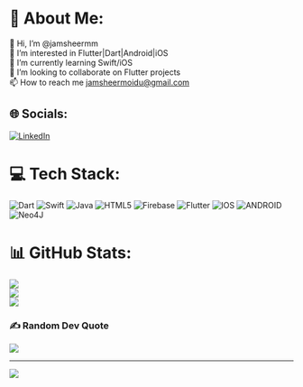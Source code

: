 # 💫 About Me:
👋 Hi, I’m @jamsheermm<br>👀 I’m interested in Flutter|Dart|Android|iOS<br>🌱 I’m currently learning Swift/iOS<br>💞️ I’m looking to collaborate on Flutter projects<br>📫 How to reach me jamsheermoidu@gmail.com


## 🌐 Socials:
[![LinkedIn](https://img.shields.io/badge/LinkedIn-%230077B5.svg?logo=linkedin&logoColor=white)](https://linkedin.com/in/jamsheer-moidu/) 

# 💻 Tech Stack:
![Dart](https://img.shields.io/badge/dart-%230175C2.svg?style=for-the-badge&logo=dart&logoColor=white) ![Swift](https://img.shields.io/badge/swift-F54A2A?style=for-the-badge&logo=swift&logoColor=white) ![Java](https://img.shields.io/badge/java-%23ED8B00.svg?style=for-the-badge&logo=java&logoColor=white) ![HTML5](https://img.shields.io/badge/html5-%23E34F26.svg?style=for-the-badge&logo=html5&logoColor=white) ![Firebase](https://img.shields.io/badge/firebase-%23039BE5.svg?style=for-the-badge&logo=firebase) ![Flutter](https://img.shields.io/badge/Flutter-%2302569B.svg?style=for-the-badge&logo=Flutter&logoColor=white) ![IOS](https://img.shields.io/badge/IOS-%2320232a.svg?style=for-the-badge&logo=apple&logoColor=white) ![ANDROID](https://img.shields.io/badge/android-%2320232a.svg?style=for-the-badge&logo=android&logoColor=%a4c639) 	![Neo4J](https://img.shields.io/badge/Neo4j-008CC1?style=for-the-badge&logo=neo4j&logoColor=white)
# 📊 GitHub Stats:
![](https://github-readme-stats.vercel.app/api?username=jamsheermm&theme=dark&hide_border=false&include_all_commits=false&count_private=false)<br/>
![](https://github-readme-streak-stats.herokuapp.com/?user=jamsheermm&theme=dark&hide_border=false)<br/>
![](https://github-readme-stats.vercel.app/api/top-langs/?username=jamsheermm&theme=dark&hide_border=false&include_all_commits=false&count_private=false&layout=compact)

### ✍️ Random Dev Quote
![](https://quotes-github-readme.vercel.app/api?type=horizontal&theme=radical)

---
[![](https://visitcount.itsvg.in/api?id=jamsheermm&icon=0&color=0)](https://visitcount.itsvg.in)

<!-- Proudly created with GPRM ( https://gprm.itsvg.in ) -->
